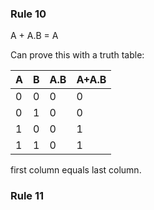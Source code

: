### Rule 10
A + A.B = A

Can prove this with a truth table:

A|B|A.B|A+A.B
---|---|---|---
0|0|0|0
0|1|0|0
1|0|0|1
1|1|0|1

first column equals last column.

### Rule 11
